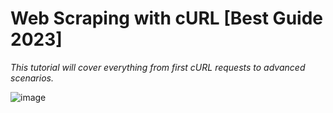 # Web Scraping with cURL [Best Guide 2023]

<div>

_This tutorial will cover everything from first cURL requests to advanced scenarios._

![image](https://static.zenrows.com/content/medium_curl_b2cd3cba2e.jpg?format=webp)
